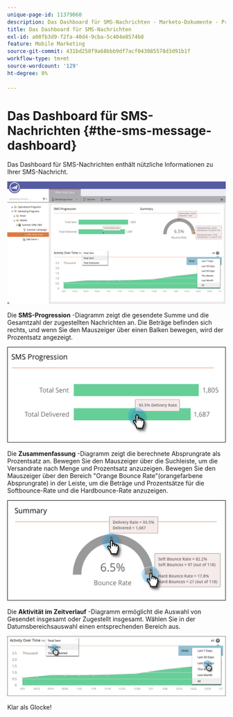 ```yaml
---
unique-page-id: 11379060
description: Das Dashboard für SMS-Nachrichten - Marketo-Dokumente - Produktdokumentation
title: Das Dashboard für SMS-Nachrichten
exl-id: a08fb3d9-f2fa-40d4-9cba-5c404e8574b8
feature: Mobile Marketing
source-git-commit: 431bd258f9a68bbb9df7acf043085578d3d91b1f
workflow-type: tm+mt
source-wordcount: '129'
ht-degree: 0%

---
```


# Das Dashboard für SMS-Nachrichten {#the-sms-message-dashboard}

Das Dashboard für SMS-Nachrichten enthält nützliche Informationen zu Ihrer SMS-Nachricht.

![](assets/converted-dashboard-image.png)

Die **SMS-Progression** -Diagramm zeigt die gesendete Summe und die Gesamtzahl der zugestellten Nachrichten an. Die Beträge befinden sich rechts, und wenn Sie den Mauszeiger über einen Balken bewegen, wird der Prozentsatz angezeigt.

![](assets/sms-progression-hand-border.png)

Die **Zusammenfassung** -Diagramm zeigt die berechnete Absprungrate als Prozentsatz an. Bewegen Sie den Mauszeiger über die Suchleiste, um die Versandrate nach Menge und Prozentsatz anzuzeigen. Bewegen Sie den Mauszeiger über den Bereich &quot;Orange Bounce Rate&quot;(orangefarbene Absprungrate) in der Leiste, um die Beträge und Prozentsätze für die Softbounce-Rate und die Hardbounce-Rate anzuzeigen.

![](assets/hover-over-summary-hands-thin-border.png)

Die **Aktivität im Zeitverlauf** -Diagramm ermöglicht die Auswahl von Gesendet insgesamt oder Zugestellt insgesamt. Wählen Sie in der Datumsbereichsauswahl einen entsprechenden Bereich aus.

![](assets/activity-over-time-hands.png)

Klar als Glocke!
